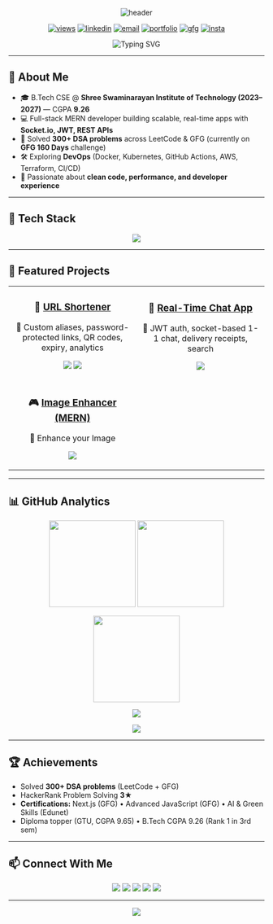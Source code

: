 <p align="center">
  <img src="https://capsule-render.vercel.app/api?type=waving&height=230&color=0:6EE7F9,100:8B5CF6&text=PATEL%20JAYKUMAR%20RAKESHBHAI&fontSize=38&fontAlign=50&fontAlignY=40&desc=Full%20Stack%20Developer%20%7C%20MERN%20%7C%20DevOps%20Learner&descAlign=50&descAlignY=65" alt="header"/>
</p>

<p align="center">
  <a href="https://github.com/JayP2006"><img src="https://komarev.com/ghpvc/?username=JayP2006&label=Profile%20Views&style=for-the-badge&color=blueviolet" alt="views"/></a>
  <a href="https://linkedin.com/in/pjaykumar/"><img src="https://img.shields.io/badge/LinkedIn-Connect-blue?style=for-the-badge&logo=linkedin" alt="linkedin"/></a>
  <a href="mailto:jay91451@gmail.com"><img src="https://img.shields.io/badge/Gmail-Contact-red?style=for-the-badge&logo=gmail" alt="email"/></a>
  <a href="https://jaypatel-portfolio-2006.vercel.app"><img src="https://img.shields.io/badge/Portfolio-Live-black?style=for-the-badge&logo=vercel" alt="portfolio"/></a>
  <a href="https://auth.geeksforgeeks.org/user/jay4code/"><img src="https://img.shields.io/badge/GeeksforGeeks-Profile-brightgreen?style=for-the-badge&logo=geeksforgeeks" alt="gfg"/></a>
  <a href="https://instagram.com/who_jay_patel"><img src="https://img.shields.io/badge/Instagram-Follow-E4405F?style=for-the-badge&logo=instagram" alt="insta"/></a>
</p>


<p align="center">
  <img src="https://readme-typing-svg.demolab.com?font=Poppins&size=28&pause=1200&color=8B5CF6&center=true&vCenter=true&width=800&lines=Hi%2C+I'm+Jay+Patel+👋;Full+Stack+Developer+🚀;MERN+%7C+DevOps+Learner+⚡;DSA+300%2B+Problems+Solved+📊;Always+Learning+Clean+Code+❤️" alt="Typing SVG" />
</p>


---

## 👋 About Me
- 🎓 B.Tech CSE @ **Shree Swaminarayan Institute of Technology (2023–2027)** — CGPA **9.26**
- 💻 Full-stack MERN developer building scalable, real-time apps with **Socket.io, JWT, REST APIs**
- 🧩 Solved **300+ DSA problems** across LeetCode & GFG (currently on **GFG 160 Days** challenge)
- 🛠️ Exploring **DevOps** (Docker, Kubernetes, GitHub Actions, AWS, Terraform, CI/CD)
- 🌱 Passionate about **clean code, performance, and developer experience**

---

## 🧰 Tech Stack
<p align="center">
  <img src="https://skillicons.dev/icons?i=js,react,nodejs,express,mongodb,tailwind,html,css,cpp,java,python,git,github,docker,kubernetes,aws,linux,nginx,postman,vscode&perline=9" />
</p>

---

## 🚀 Featured Projects

<table>
<tr>
<td align="center" width="50%">
  
### 🔗 [URL Shortener](https://github.com/JayP2006/Urlshortner)  
🔹 Custom aliases, password-protected links, QR codes, expiry, analytics  

<a href="https://github.com/JayP2006/url-shortener"><img src="https://img.shields.io/badge/Code-000?style=for-the-badge&logo=github"/></a>
<a href="https://jaypatel-portfolio-2006.vercel.app"><img src="https://img.shields.io/badge/Demo-Live-6EE7F9?style=for-the-badge&logo=vercel"/></a>

</td>
<td align="center" width="50%">
  
### 💬 [Real-Time Chat App](https://github.com/JayP2006/chat-app)  
🔹 JWT auth, socket-based 1-1 chat, delivery receipts, search  

<a href="https://github.com/JayP2006/realtime-chat-app"><img src="https://img.shields.io/badge/Code-000?style=for-the-badge&logo=github"/></a>

</td>
</tr>

<tr>
<td align="center" width="50%">

### 🎮 [Image Enhancer (MERN)](https://github.com/JayP2006/image-enhancer)  
🔹 Enhance your Image 

<a href="https://github.com/JayP2006/image-enhancer"><img src="https://img.shields.io/badge/Code-000?style=for-the-badge&logo=github"/></a>

</td>

</tr>
</table>

---

## 📊 GitHub Analytics
<p align="center">
  <img height="170" src="https://github-readme-stats.vercel.app/api?username=JayP2006&show_icons=true&theme=transparent&rank_icon=github"/>
  <img height="170" src="https://github-readme-stats.vercel.app/api/top-langs/?username=JayP2006&layout=compact&theme=transparent"/>
</p>
<p align="center">
  <img height="170" src="https://streak-stats.demolab.com?user=JayP2006&theme=transparent"/>
</p>
<p align="center">
  <img src="https://github-profile-trophy.vercel.app/?username=JayP2006&no-bg=true&no-frame=true&margin-w=10"/>
</p>
<p align="center">
  <img src="https://github-readme-activity-graph.vercel.app/graph?username=JayP2006&theme=react-dark"/>
</p>

---

## 🏆 Achievements
- Solved **300+ DSA problems** (LeetCode + GFG)  
- HackerRank Problem Solving **3★**  
- **Certifications:** Next.js (GFG) • Advanced JavaScript (GFG) • AI & Green Skills (Edunet)  
- Diploma topper (GTU, CGPA 9.65) • B.Tech CGPA 9.26 (Rank 1 in 3rd sem)  

---

## 📫 Connect With Me
<p align="center">
  <a href="mailto:jay91451@gmail.com"><img src="https://img.shields.io/badge/Gmail-jay91451%40gmail.com-red?style=for-the-badge&logo=gmail"/></a>
  <a href="https://linkedin.com/in/pjaykumar/"><img src="https://img.shields.io/badge/LinkedIn-JayKumar-blue?style=for-the-badge&logo=linkedin"/></a>
  <a href="https://jaypatel-portfolio-2006.vercel.app"><img src="https://img.shields.io/badge/Portfolio-Live-black?style=for-the-badge&logo=vercel"/></a>
  <a href="https://instagram.com/who_jay_patel"><img src="https://img.shields.io/badge/Instagram-who__jay__patel-E4405F?style=for-the-badge&logo=instagram"/></a>
  <a href="https://auth.geeksforgeeks.org/user/jay91451/practice/"><img src="https://img.shields.io/badge/GFG-Practice-brightgreen?style=for-the-badge&logo=geeksforgeeks"/></a>
</p>

---

<p align="center">
  <img src="https://capsule-render.vercel.app/api?type=waving&height=140&color=0:8B5CF6,100:6EE7F9&section=footer"/>
</p>
